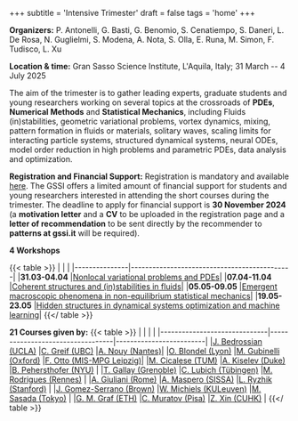+++
subtitle = 'Intensive Trimester'
draft = false
tags = 'home'
+++


**Organizers:** P. Antonelli, G. Basti, G. Benomio, S. Cenatiempo, S. Daneri, L. De Rosa, N. Guglielmi, S. Modena, A. Nota, S. Olla, E. Runa, M. Simon, F. Tudisco, L. Xu

**Location & time:** Gran Sasso Science Institute, L'Aquila, Italy;  31 March -- 4 July 2025

The aim of the trimester is to gather leading experts, graduate students and young researchers working on several topics at the crossroads of **PDEs**, **Numerical Methods** and **Statistical Mechanics**, including Fluids (in)stabilities, geometric variational problems, vortex dynamics, mixing, pattern formation in fluids or materials, solitary waves, scaling limits for interacting particle systems, structured dynamical systems, neural ODEs, model order reduction in high problems and parametric PDEs, data analysis and optimization.


**Registration and Financial Support:** Registration is mandatory and available [here](https://indico.gssi.it/event/745/). The GSSI offers a limited amount of financial support for students and young researchers interested in attending the short courses during the trimester. The deadline to apply for financial support is **30 November 2024** (a **motivation letter** and a **CV** to be uploaded in the registration page and a **letter of recommendation** to be sent directly by the recommender to **patterns at gssi.it** will be required).


**4 Workshops**

{{< table >}}
|               |                                             |
|---------------|---------------------------------------------|
|**31.03-04.04**	|[Nonlocal variational problems and PDEs](workshop1)|
|**07.04-11.04**	|[Coherent structures and (in)stabilities in fluids](workshop2)|
|**05.05-09.05**	|[Emergent macroscopic phenomena in non-equilibrium statistical mechanics](workshop3)|
|**19.05-23.05**	|[Hidden structures in dynamical systems optimization and machine learning](workshop4)|
{{</ table >}}


**21 Courses given by:**
{{< table >}}
|                              |                                  |                         |
|------------------------------|----------------------------------|-------------------------|
|[J. Bedrossian (UCLA)](bedrossian)            |[C. Greif (UBC)](greif)                     |[A. Nouy (Nantes)](nouy)|
|[O. Blondel (Lyon)](blondel)                  |[M. Gubinelli (Oxford)](gubinelli)          |[F. Otto (MIS-MPG Leipzig)](otto)|
|[M. Cicalese (TUM)](cicalese)                 |[A. Kiselev (Duke)](kiselev)                |[B. Pehersthofer (NYU)](pehersthofer)    |
|[T. Gallay (Grenoble)](gallay)                |[C. Lubich (Tübingen)](lubich)              |[M. Rodrigues (Rennes)](rodrigues)    |
|[A. Giuliani (Rome)](giuliani)                |[A. Maspero (SISSA)](maspero)               |[L. Ryzhik (Stanford)](ryzhik)     |
|[J. Gomez-Serrano (Brown)](gomez_serrano)     |[W. Michiels (KULeuven)](michiels)          |[M. Sasada (Tokyo)](sasada)        |
|[G. M. Graf (ETH)](graf)                      |[C. Muratov (Pisa)](muratov)                |[Z. Xin (CUHK)](xin)            |
{{</ table >}}



